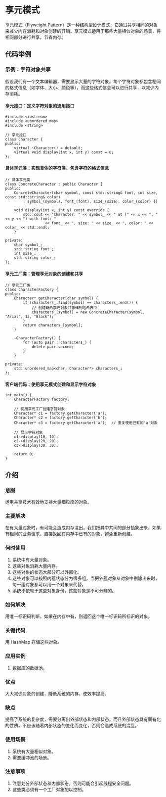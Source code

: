 # 享元模式

享元模式（Flyweight Pattern）是一种结构型设计模式，它通过共享相同的对象来减少内存消耗和对象创建的开销。享元模式适用于那些大量相似对象的场景，将相同部分进行共享，节省内存。

## 代码举例
### 示例：字符对象共享
假设我们有一个文本编辑器，需要显示大量的字符对象。每个字符对象都包含相同的格式信息（如字体、大小、颜色等），而这些格式信息可以进行共享，以减少内存消耗。

#### 享元接口：定义字符对象的通用接口

```
#include <iostream>
#include <unordered_map>
#include <string>

// 享元接口
class Character {
public:
    virtual ~Character() = default;
    virtual void display(int x, int y) const = 0;
};
```

#### 具体享元类：实现具体的字符类，包含字符的格式信息

```
// 具体享元类
class ConcreteCharacter : public Character {
public:
    ConcreteCharacter(char symbol, const std::string& font, int size, const std::string& color)
        : symbol_(symbol), font_(font), size_(size), color_(color) {}

    void display(int x, int y) const override {
        std::cout << "Character: " << symbol_ << " at (" << x << ", " << y << ") with font: " 
                  << font_ << ", size: " << size_ << ", color: " << color_ << std::endl;
    }

private:
    char symbol_;
    std::string font_;
    int size_;
    std::string color_;
};

```
#### 享元工厂类：管理享元对象的创建和共享

```
// 享元工厂类
class CharacterFactory {
public:
    Character* getCharacter(char symbol) {
        if (characters_.find(symbol) == characters_.end()) {
            // 创建新的享元对象并存储到哈希表中
            characters_[symbol] = new ConcreteCharacter(symbol, "Arial", 12, "Black");
        }
        return characters_[symbol];
    }

    ~CharacterFactory() {
        for (auto pair : characters_) {
            delete pair.second;
        }
    }

private:
    std::unordered_map<char, Character*> characters_;
};

```


#### 客户端代码：使用享元模式创建和显示字符对象

```
int main() {
    CharacterFactory factory;

    // 使用享元工厂创建字符对象
    Character* c1 = factory.getCharacter('a');
    Character* c2 = factory.getCharacter('b');
    Character* c3 = factory.getCharacter('a');  // 重复使用已有的'a'对象

    // 显示字符对象
    c1->display(10, 10);
    c2->display(20, 20);
    c3->display(30, 30);

    return 0;
}

```

## 介绍
### 意图
运用共享技术有效地支持大量细粒度的对象。

### 主要解决
在有大量对象时，有可能会造成内存溢出，我们把其中共同的部分抽象出来，如果有相同的业务请求，直接返回在内存中已有的对象，避免重新创建。

### 何时使用
1) 系统中有大量对象。
2) 这些对象消耗大量内存。
3) 这些对象的状态大部分可以外部化。
4) 这些对象可以按照内蕴状态分为很多组，当把外蕴对象从对象中剔除出来时，每一组对象都可以用一个对象来代替。
5) 系统不依赖于这些对象身份，这些对象是不可分辨的。

### 如何解决
用唯一标识码判断，如果在内存中有，则返回这个唯一标识码所标识的对象。

### 关键代码
用 HashMap 存储这些对象。

### 应用实例
1) 数据库的数据池。

### 优点
大大减少对象的创建，降低系统的内存，使效率提高。

### 缺点
提高了系统的复杂度，需要分离出外部状态和内部状态，而且外部状态具有固有化的性质，不应该随着内部状态的变化而变化，否则会造成系统的混乱。

### 使用场景
1) 系统有大量相似对象。
2) 需要缓冲池的场景。

### 注意事项
1) 注意划分外部状态和内部状态，否则可能会引起线程安全问题。
2) 这些类必须有一个工厂对象加以控制。